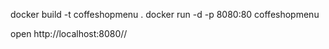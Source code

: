 docker build -t coffeshopmenu .
docker run -d -p 8080:80 coffeshopmenu

open http://localhost:8080//